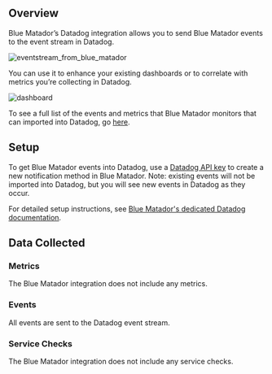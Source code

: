 ## Overview

Blue Matador’s Datadog integration allows you to send Blue Matador events to the event stream in Datadog.

![eventstream_from_blue_matador][1]

You can use it to enhance your existing dashboards or to correlate with metrics you’re collecting in Datadog.

![dashboard][2]

To see a full list of the events and metrics that Blue Matador monitors that can imported into Datadog, go [here][3].

## Setup

To get Blue Matador events into Datadog, use a [Datadog API key][4] to create a new notification method in Blue Matador. Note: existing events will not be imported into Datadog, but you will see new events in Datadog as they occur.

For detailed setup instructions, see [Blue Matador's dedicated Datadog documentation][5].

## Data Collected

### Metrics

The Blue Matador integration does not include any metrics.

### Events

All events are sent to the Datadog event stream.

### Service Checks

The Blue Matador integration does not include any service checks.

[1]: https://raw.githubusercontent.com/DataDog/integrations-extras/dhruv/bluematador/bluematador/assets/images/eventstream.png
[2]: https://raw.githubusercontent.com/DataDog/integrations-extras/dhruv/bluematador/bluematador/assets/images/dashboard.png
[3]: https://www.bluematador.com/monitored-events
[4]: https://app.datadoghq.com/account/settings#api
[5]: https://www.bluematador.com/docs/datadog-integration
